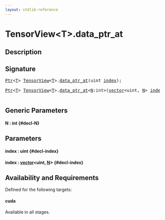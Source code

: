 ```yaml
---
layout: stdlib-reference
---
```


# TensorView\<T\>\.data\_ptr\_at

## Description





## Signature 

<pre>
<a href="/stdlib-reference/types/ptr-0/index" class="code_type">Ptr</a>&lt;<a href="/stdlib-reference/types/tensorview-06/index#typeparam-T" class="code_type">T</a>&gt; <a href="/stdlib-reference/types/tensorview-06/index" class="code_type">TensorView</a>&lt;<a href="/stdlib-reference/types/tensorview-06/index#typeparam-T" class="code_type">T</a>&gt;.<a href="/stdlib-reference/types/tensorview-06/data_ptr_at">data_ptr_at</a>(<span class="code_keyword">uint</span> <a href="/stdlib-reference/types/tensorview-06/data_ptr_at#decl-index" class="code_param">index</a>);

<a href="/stdlib-reference/types/ptr-0/index" class="code_type">Ptr</a>&lt;<a href="/stdlib-reference/types/tensorview-06/index#typeparam-T" class="code_type">T</a>&gt; <a href="/stdlib-reference/types/tensorview-06/index" class="code_type">TensorView</a>&lt;<a href="/stdlib-reference/types/tensorview-06/index#typeparam-T" class="code_type">T</a>&gt;.<a href="/stdlib-reference/types/tensorview-06/data_ptr_at">data_ptr_at</a>&lt;<a href="/stdlib-reference/types/tensorview-06/data_ptr_at#decl-N" class="code_var">N</a>:<span class="code_keyword">int</span>&gt;(<a href="/stdlib-reference/types/vector/index" class="code_type">vector</a>&lt;<span class="code_keyword">uint</span>, <a href="/stdlib-reference/types/tensorview-06/data_ptr_at#decl-N" class="code_var">N</a>&gt; <a href="/stdlib-reference/types/tensorview-06/data_ptr_at#decl-index" class="code_param">index</a>);

</pre>

## Generic Parameters

#### N  : int {#decl-N}

## Parameters

#### index  : uint {#decl-index}
#### index  : [vector](/stdlib-reference/types/vector/index)\<uint, [N](/stdlib-reference/types/vector/index#decl-N)\> {#decl-index}

## Availability and Requirements

Defined for the following targets:

#### cuda
Available in all stages.



